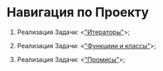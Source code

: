 # Навигация по Проекту

1. Реализация Задачи: <["Итераторы"](https://github.com/Ikul23/JS_ADVANCED/tree/main/HT1)>;

2. Реализация Задачи: <["Функциии и классы"]()>;

3. Реализация Задачи: <["Промисы"]()>;
